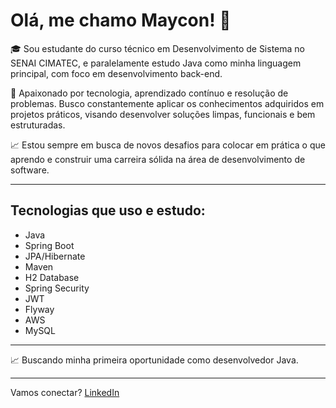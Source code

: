 # Olá, me chamo Maycon! 👋

🎓 Sou estudante do curso técnico em Desenvolvimento de Sistema no SENAI CIMATEC, e paralelamente estudo Java como minha linguagem principal, com foco em desenvolvimento back-end.

🚀 Apaixonado por tecnologia, aprendizado contínuo e resolução de problemas. Busco constantemente aplicar os conhecimentos adquiridos em projetos práticos, visando desenvolver soluções limpas, funcionais e bem estruturadas.

📈 Estou sempre em busca de novos desafios para colocar em prática o que aprendo e construir uma carreira sólida na área de desenvolvimento de software.

---

## Tecnologias que uso e estudo:

- Java  
- Spring Boot  
- JPA/Hibernate  
- Maven  
- H2 Database
- Spring Security  
- JWT  
- Flyway  
- AWS  
- MySQL  

---

📈 Buscando minha primeira oportunidade como desenvolvedor Java.

---

Vamos conectar? 
[LinkedIn](https://www.linkedin.com/in/maycon-vieira-350b19304/)
